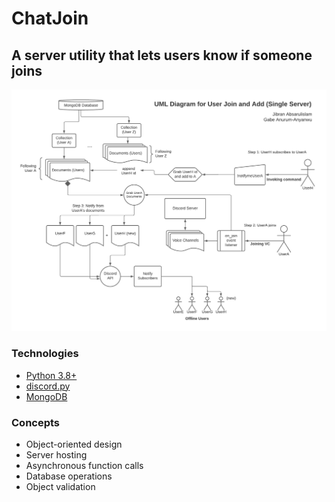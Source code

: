 # ChatJoin
## A server utility that lets users know if someone joins

![](UML.png)

### Technologies
- [Python 3.8+](https://www.python.org/)
- [discord.py](https://discordpy.readthedocs.io/en/latest/index.html)
- [MongoDB](https://www.mongodb.com/)

### Concepts
- Object-oriented design
- Server hosting
- Asynchronous function calls
- Database operations
- Object validation
